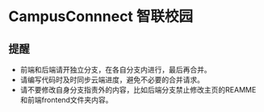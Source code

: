 # CampusConnnect 智联校园

## 提醒
- 前端和后端请开独立分支，在各自分支内进行，最后再合并。
- 请编写代码时及时同步云端进度，避免不必要的合并请求。
- 请不要修改自身分支指责外的内容，比如后端分支禁止修改主页的REAMME和前端frontend文件夹内容。

